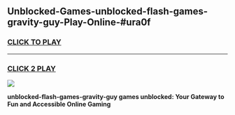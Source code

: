 
## Unblocked-Games-unblocked-flash-games-gravity-guy-Play-Online-#ura0f
<h3>
<a href="https://premium.freeplayer.one?title=unblocked-flash-games-gravity-guy&ref=27F">CLICK TO PLAY</a></h3>
<hr>

<h3>
<a href="https://premium.freeplayer.one?title=unblocked-flash-games-gravity-guy&ref=27F">CLICK 2 PLAY</a>
  
</h3>

<a href="https://premium.freeplayer.one?title=unblocked-flash-games-gravity-guy&ref=27F"><img src="https://clearcache.store/games.png"></a>


**unblocked-flash-games-gravity-guy games unblocked: Your Gateway to Fun and Accessible Online Gaming**
